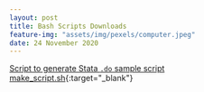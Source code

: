 ```yaml
---
layout: post
title: Bash Scripts Downloads
feature-img: "assets/img/pexels/computer.jpeg"
date: 24 November 2020
---
```

 [Script to generate Stata `.do` sample script](https://raw.githubusercontent.com/jtande/jhub-file-download/master/Stata/make_script.sh)  
[make_script.sh](https://drive.google.com/file/d/1y5-h5VifYHW5hpU8THRx-aONirgla0Je/view?usp=sharing){:target="_blank"}
